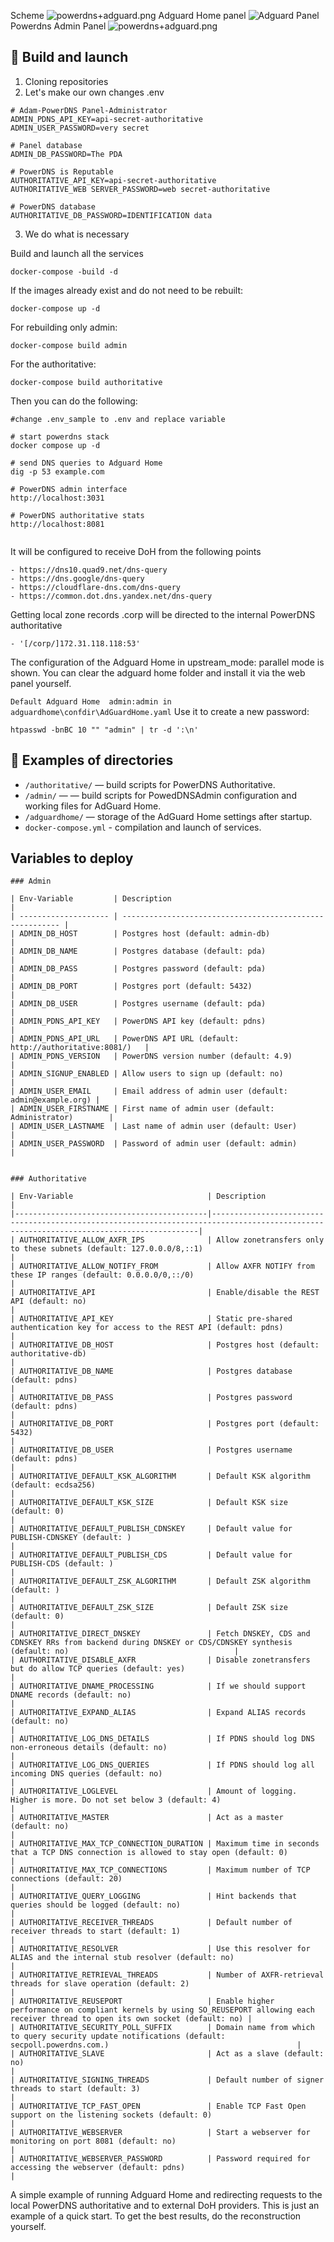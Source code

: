 Scheme
![powerdns+adguard.png](https://github.com/PRVTPRO/adguard-powerdns/blob/main/PowerDNS+AdGuard.png?raw=true)
Adguard Home panel
![Adguard Panel](https://camo.githubusercontent.com/ffaa65652afd9d7fef0a8db16a7573cff81efe6f6d35b22d7167c6eb86561864/68747470733a2f2f63646e2e6164746964792e6f72672f7075626c69632f416467756172642f436f6d6d6f6e2f616467756172645f686f6d652e676966)
Powerdns Admin Panel
![powerdns+adguard.png](https://miro.medium.com/v2/resize:fit:720/format:webp/1*OSsupKBy65p0dbek7je2GA.png)

## 🚀 Build and launch 
1) Cloning repositories 
2) Let's make our own changes .env
   
```
# Adam-PowerDNS Panel-Administrator
ADMIN_PDNS_API_KEY=api-secret-authoritative
ADMIN_USER_PASSWORD=very secret

# Panel database
ADMIN_DB_PASSWORD=The PDA

# PowerDNS is Reputable
AUTHORITATIVE_API_KEY=api-secret-authoritative
AUTHORITATIVE_WEB SERVER_PASSWORD=web secret-authoritative

# PowerDNS database
AUTHORITATIVE_DB_PASSWORD=IDENTIFICATION data
```

3) We do what is necessary

Build and launch all the services
```
docker-compose -build -d
```
If the images already exist and do not need to be rebuilt:
```
docker-compose up -d
```
For rebuilding only admin:
```
docker-compose build admin
```
For the authoritative:
```
docker-compose build authoritative
```
Then you can do the following:

```
#change .env_sample to .env and replace variable

# start powerdns stack
docker compose up -d

# send DNS queries to Adguard Home 
dig -p 53 example.com

# PowerDNS admin interface
http://localhost:3031

# PowerDNS authoritative stats
http://localhost:8081
    
```

It will be configured to receive DoH from the following points
```
- https://dns10.quad9.net/dns-query
- https://dns.google/dns-query
- https://cloudflare-dns.com/dns-query
- https://common.dot.dns.yandex.net/dns-query
```

Getting local zone records .corp will be directed to the internal PowerDNS authoritative
```
- '[/corp/]172.31.118.118:53'
```

The configuration of the Adguard Home in upstream_mode: parallel mode is shown.
You can clear the adguard home folder and install it via the web panel yourself.

`Default Adguard Home  admin:admin in adguardhome\confdir\AdGuardHome.yaml`
Use it to create a new password:
```
htpasswd -bnBC 10 "" "admin" | tr -d ':\n'
```

## 📁 Examples of directories

- `/authoritative/` — build scripts for PowerDNS Authoritative.
- `/admin/` — — build scripts for PowedDNSAdmin configuration and working files for AdGuard Home.
- `/adguardhome/` — storage of the AdGuard Home settings after startup.
- `docker-compose.yml` - compilation and launch of services.

## Variables to deploy
```
### Admin

| Env-Variable         | Description                                              |
| -------------------- | -------------------------------------------------------- |
| ADMIN_DB_HOST        | Postgres host (default: admin-db)                        |
| ADMIN_DB_NAME        | Postgres database (default: pda)                         |
| ADMIN_DB_PASS        | Postgres password (default: pda)                         |
| ADMIN_DB_PORT        | Postgres port (default: 5432)                            |
| ADMIN_DB_USER        | Postgres username (default: pda)                         |
| ADMIN_PDNS_API_KEY   | PowerDNS API key (default: pdns)                         |
| ADMIN_PDNS_API_URL   | PowerDNS API URL (default: http://authoritative:8081/)   |
| ADMIN_PDNS_VERSION   | PowerDNS version number (default: 4.9)                 |
| ADMIN_SIGNUP_ENABLED | Allow users to sign up (default: no)                     |
| ADMIN_USER_EMAIL     | Email address of admin user (default: admin@example.org) |
| ADMIN_USER_FIRSTNAME | First name of admin user (default: Administrator)        |
| ADMIN_USER_LASTNAME  | Last name of admin user (default: User)                  |
| ADMIN_USER_PASSWORD  | Password of admin user (default: admin)                  |


### Authoritative

| Env-Variable                              | Description                                                                                                                             |
|-------------------------------------------|-----------------------------------------------------------------------------------------------------------------------------------------|
| AUTHORITATIVE_ALLOW_AXFR_IPS              | Allow zonetransfers only to these subnets (default: 127.0.0.0/8,::1)                                                                    |
| AUTHORITATIVE_ALLOW_NOTIFY_FROM           | Allow AXFR NOTIFY from these IP ranges (default: 0.0.0.0/0,::/0)                                                                        |
| AUTHORITATIVE_API                         | Enable/disable the REST API (default: no)                                                                                               |
| AUTHORITATIVE_API_KEY                     | Static pre-shared authentication key for access to the REST API (default: pdns)                                                         |
| AUTHORITATIVE_DB_HOST                     | Postgres host (default: authoritative-db)                                                                                               |
| AUTHORITATIVE_DB_NAME                     | Postgres database (default: pdns)                                                                                                       |
| AUTHORITATIVE_DB_PASS                     | Postgres password (default: pdns)                                                                                                       |
| AUTHORITATIVE_DB_PORT                     | Postgres port (default: 5432)                                                                                                           |
| AUTHORITATIVE_DB_USER                     | Postgres username (default: pdns)                                                                                                       |
| AUTHORITATIVE_DEFAULT_KSK_ALGORITHM       | Default KSK algorithm (default: ecdsa256)                                                                                               |
| AUTHORITATIVE_DEFAULT_KSK_SIZE            | Default KSK size (default: 0)                                                                                                           |
| AUTHORITATIVE_DEFAULT_PUBLISH_CDNSKEY     | Default value for PUBLISH-CDNSKEY (default: )                                                                                           |
| AUTHORITATIVE_DEFAULT_PUBLISH_CDS         | Default value for PUBLISH-CDS (default: )                                                                                               |
| AUTHORITATIVE_DEFAULT_ZSK_ALGORITHM       | Default ZSK algorithm (default: )                                                                                                       |
| AUTHORITATIVE_DEFAULT_ZSK_SIZE            | Default ZSK size (default: 0)                                                                                                           |
| AUTHORITATIVE_DIRECT_DNSKEY               | Fetch DNSKEY, CDS and CDNSKEY RRs from backend during DNSKEY or CDS/CDNSKEY synthesis (default: no)                                     |
| AUTHORITATIVE_DISABLE_AXFR                | Disable zonetransfers but do allow TCP queries (default: yes)                                                                           |
| AUTHORITATIVE_DNAME_PROCESSING            | If we should support DNAME records (default: no)                                                                                        |
| AUTHORITATIVE_EXPAND_ALIAS                | Expand ALIAS records (default: no)                                                                                                      |
| AUTHORITATIVE_LOG_DNS_DETAILS             | If PDNS should log DNS non-erroneous details (default: no)                                                                              |
| AUTHORITATIVE_LOG_DNS_QUERIES             | If PDNS should log all incoming DNS queries (default: no)                                                                               |
| AUTHORITATIVE_LOGLEVEL                    | Amount of logging. Higher is more. Do not set below 3 (default: 4)                                                                      |
| AUTHORITATIVE_MASTER                      | Act as a master (default: no)                                                                                                           |
| AUTHORITATIVE_MAX_TCP_CONNECTION_DURATION | Maximum time in seconds that a TCP DNS connection is allowed to stay open (default: 0)                                                  |
| AUTHORITATIVE_MAX_TCP_CONNECTIONS         | Maximum number of TCP connections (default: 20)                                                                                         |
| AUTHORITATIVE_QUERY_LOGGING               | Hint backends that queries should be logged (default: no)                                                                               |
| AUTHORITATIVE_RECEIVER_THREADS            | Default number of receiver threads to start (default: 1)                                                                                |
| AUTHORITATIVE_RESOLVER                    | Use this resolver for ALIAS and the internal stub resolver (default: no)                                                                |
| AUTHORITATIVE_RETRIEVAL_THREADS           | Number of AXFR-retrieval threads for slave operation (default: 2)                                                                       |
| AUTHORITATIVE_REUSEPORT                   | Enable higher performance on compliant kernels by using SO_REUSEPORT allowing each receiver thread to open its own socket (default: no) |
| AUTHORITATIVE_SECURITY_POLL_SUFFIX        | Domain name from which to query security update notifications (default: secpoll.powerdns.com.)                                          |
| AUTHORITATIVE_SLAVE                       | Act as a slave (default: no)                                                                                                            |
| AUTHORITATIVE_SIGNING_THREADS             | Default number of signer threads to start (default: 3)                                                                                  |
| AUTHORITATIVE_TCP_FAST_OPEN               | Enable TCP Fast Open support on the listening sockets (default: 0)                                                                      |
| AUTHORITATIVE_WEBSERVER                   | Start a webserver for monitoring on port 8081 (default: no)                                                                             |
| AUTHORITATIVE_WEBSERVER_PASSWORD          | Password required for accessing the webserver (default: pdns)                                                                           |
```

A simple example of running Adguard Home and redirecting requests to the local PowerDNS authoritative and to external DoH providers.  This is just an example of a quick start. To get the best results, do the reconstruction yourself.
